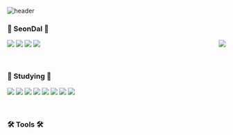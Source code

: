 <!--
**whkakrkr/whkakrkr** is a ✨ _special_ ✨ repository because its `README.md` (this file) appears on your GitHub profile.
-->

![header](https://capsule-render.vercel.app/api?type=waving&color=auto&height=200&section=header&text=printf("Hello,%20SeonDal%20!");&fontSize=30&animation=fadeIn)

<h3>🐔 SeonDal 🐔</h3>

<img align="right" src="http://mazassumnida.wtf/api/v2/generate_badge?boj=whkakrkr">

<p>
            <a href="https://github.com/seondal">
                      <img src="https://hits.seeyoufarm.com/api/count/incr/badge.svg?url=https%3A%2F%2Fgithub.com%2Fseondal&count_bg=%23000000&title_bg=%23000000&icon=github.svg&icon_color=%23E7E7E7&title=GitHub&edge_flat=false)"/></a>
          <a href="https://www.instagram.com/coding_seondal/">
                    <img src="https://img.shields.io/badge/Instagram-E4405F?style=flat-square&logo=instagram&logoColor=white)"/></a>
          <a href="mailto:whkakrkr@gmail.com">
                    <img src="https://img.shields.io/badge/Tistory-000000?style=flat-square&logoColor=white"/></a>
          <a href="https://github.com/seondal">
                    <img src="https://img.shields.io/badge/Gmail-D14836?style=flat-square&logo=Gmail&logoColor=white"/></a>
</p>
          
</br>

<h3>📝 Studying 📝</h3>
<p>
          <img src="https://img.shields.io/badge/C++-00599C?style=flat-square&logo=C%2B%2B&logoColor=white"/></a>
          <img src="https://img.shields.io/badge/Swift-FA7343?style=flat-square&logo=swift&logoColor=white"/></a>
          <img src="https://img.shields.io/badge/HTML5-E34F26?style=flat-square&logo=html5&logoColor=white"/></a>
          <img src="https://img.shields.io/badge/CSS3-1572B6?style=flat-square&logo=css3&logoColor=white"/></a>
          <img src="https://img.shields.io/badge/Python-3776AB?style=flat-square&logo=python&logoColor=white"/></a>
          <img src="https://img.shields.io/badge/Java-007396?style=flat-square&logo=java&logoColor=white"/></a>
          <img src="https://img.shields.io/badge/JavaScript-F7DF1E?style=flat-square&logo=javascript&logoColor=white"/></a>
          <img src="https://img.shields.io/badge/Kotlin-0095D5?style=flat-square&logo=kotlin&logoColor=white"/></a>
</p>

</br>

<h3>🛠️ Tools 🛠️</h3>

<!-- [![Anurag's github stats](https://github-readme-stats.vercel.app/api?username=seondal)](https://github.com/anuraghazra/github-readme-stats) -->
 
<!--![footer](https://capsule-render.vercel.app/api?type=egg&color=auto&height=100&section=footer&)-->

